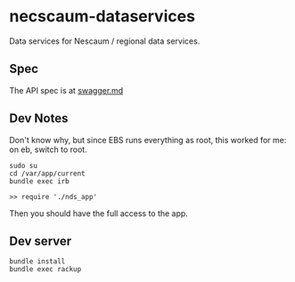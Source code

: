 # necscaum-dataservices
Data services for Nescaum / regional data services.

## Spec
The API spec is at [swagger.md](./doc/swagger.md)

## Dev Notes


Don't know why, but since EBS runs everything as root, this worked for me:
on eb, switch to root.
```
sudo su
cd /var/app/current
bundle exec irb

>> require './nds_app'
```

Then you should have the full access to the app.

## Dev server
```
bundle install
bundle exec rackup
```
